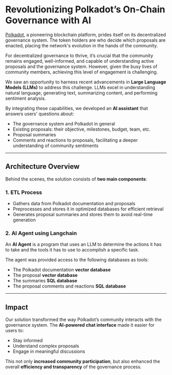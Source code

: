 # Revolutionizing Polkadot’s On-Chain Governance with AI

[Polkadot](https://polkadot.network/), a pioneering blockchain platform, prides itself on its decentralized governance system. The token holders are who decide which proposals are enacted, placing the network's evolution in the hands of the community.

For decentralized governance to thrive, it’s crucial that the community remains engaged, well-informed, and capable of understanding active proposals and the governance system. However, given the busy lives of community members, achieving this level of engagement is challenging.

We saw an opportunity to harness recent advancements in **Large Language Models (LLMs)** to address this challenge. LLMs excel in understanding natural language, generating text, summarizing content, and performing sentiment analysis.

By integrating these capabilities, we developed an **AI assistant** that answers users' questions about:

- The governance system and Polkadot in general  
- Existing proposals: their objective, milestones, budget, team, etc.  
- Proposal summaries  
- Comments and reactions to proposals, facilitating a deeper understanding of community sentiments  

---

## Architecture Overview

Behind the scenes, the solution consists of **two main components**:

### 1. ETL Process
- Gathers data from Polkadot documentation and proposals  
- Preprocesses and stores it in optimized databases for efficient retrieval  
- Generates proposal summaries and stores them to avoid real-time generation  

### 2. AI Agent using Langchain
An **AI Agent** is a program that uses an LLM to determine the actions it has to take and the tools it has to use to accomplish a specific task.

The agent was provided access to the following databases as tools:

- The Polkadot documentation **vector database**  
- The proposal **vector database**  
- The summaries **SQL database**  
- The proposal comments and reactions **SQL database**

---

## Impact

Our solution transformed the way Polkadot’s community interacts with the governance system. The **AI-powered chat interface** made it easier for users to:

- Stay informed  
- Understand complex proposals  
- Engage in meaningful discussions  

This not only **increased community participation**, but also enhanced the overall **efficiency and transparency** of the governance process.

